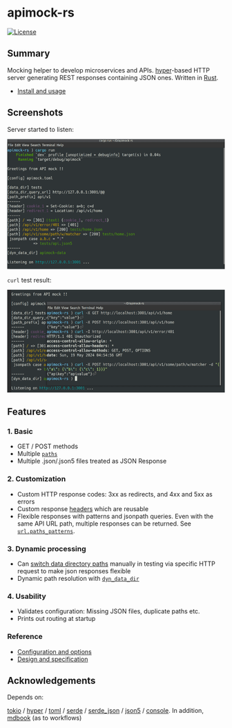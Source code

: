 # apimock-rs

[![License](https://img.shields.io/github/license/nabbisen/apimock-rs)](https://github.com/nabbisen/apimock-rs/blob/main/LICENSE)

## Summary

Mocking helper to develop microservices and APIs. [hyper](https://hyper.rs/)-based HTTP server generating REST responses containing JSON ones. Written in [Rust](https://www.rust-lang.org/).

- [Install and usage](docs/INSTALL.md)

## Screenshots

Server started to listen:

![server starts](.docs-assets/demo-01.png)

`curl` test result:

![server responds](.docs-assets/demo-02.png)

## Features

### 1. Basic

- GET / POST methods
- Multiple [`paths`](docs/CONFIGURE.md#urlpaths)
- Multiple .json/.json5 files treated as JSON Response

### 2. Customization

- Custom HTTP response codes: 3xx as redirects, and 4xx and 5xx as errors
- Custom response [headers](docs/CONFIGURE.md#urlheaders) which are reusable
- Flexible responses with patterns and jsonpath queries. Even with the same API URL path, multiple responses can be returned. See [`url.paths_patterns`](docs/CONFIGURE.md#urlpaths_patterns).

### 3. Dynamic processing

- Can [switch data directory paths](docs/CONFIGURE.md#urldata_dir_query_path) manually in testing via specific HTTP request to make json responses flexible
- Dynamic path resolution with [`dyn_data_dir`](docs/CONFIGURE.md#generaldyn_data_dir)

### 4. Usability

- Validates configuration: Missing JSON files, duplicate paths etc.
- Prints out routing at startup

### Reference

- [Configuration and options](docs/CONFIGURE.md)
- [Design and specification](docs/SPECS.md)

## Acknowledgements

Depends on:

[tokio](https://github.com/tokio-rs/tokio) / [hyper](https://hyper.rs/) / [toml](https://github.com/toml-rs/toml) / [serde](https://serde.rs/) / [serde_json](https://github.com/serde-rs/json) / [json5](https://github.com/callum-oakley/json5-rs) / [console](https://github.com/console-rs/console). In addition, [mdbook](https://github.com/rust-lang/mdBook) (as to workflows)
